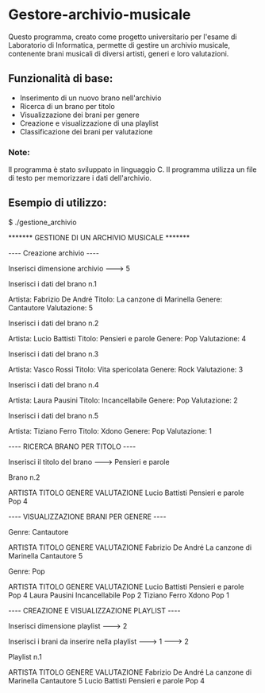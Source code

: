 # Gestore-archivio-musicale
Questo programma, creato come progetto universitario per l'esame di Laboratorio di Informatica, permette di gestire un archivio musicale, contenente brani musicali di diversi artisti, generi e loro valutazioni.

## Funzionalità di base: ##

* Inserimento di un nuovo brano nell'archivio
* Ricerca di un brano per titolo
* Visualizzazione dei brani per genere
* Creazione e visualizzazione di una playlist
* Classificazione dei brani per valutazione

### Note: ###
Il programma è stato sviluppato in linguaggio C.
Il programma utilizza un file di testo per memorizzare i dati dell'archivio.

## Esempio di utilizzo: ##

$ ./gestione_archivio

*******   GESTIONE DI UN ARCHIVIO MUSICALE   *******

----  Creazione archivio  ----

Inserisci dimensione archivio
---> 5

Inserisci i dati del brano n.1

Artista: Fabrizio De André
Titolo: La canzone di Marinella
Genere: Cantautore
Valutazione: 5

Inserisci i dati del brano n.2

Artista: Lucio Battisti
Titolo: Pensieri e parole
Genere: Pop
Valutazione: 4

Inserisci i dati del brano n.3

Artista: Vasco Rossi
Titolo: Vita spericolata
Genere: Rock
Valutazione: 3

Inserisci i dati del brano n.4

Artista: Laura Pausini
Titolo: Incancellabile
Genere: Pop
Valutazione: 2

Inserisci i dati del brano n.5

Artista: Tiziano Ferro
Titolo: Xdono
Genere: Pop
Valutazione: 1

----   RICERCA BRANO PER TITOLO   ----

Inserisci il titolo del brano
---> Pensieri e parole

Brano n.2

ARTISTA       TITOLO        GENERE       VALUTAZIONE
Lucio Battisti  Pensieri e parole  Pop           4

----   VISUALIZZAZIONE BRANI PER GENERE   ----

Genre: Cantautore

ARTISTA       TITOLO        GENERE       VALUTAZIONE
Fabrizio De André  La canzone di Marinella  Cantautore  5

Genre: Pop

ARTISTA       TITOLO        GENERE       VALUTAZIONE
Lucio Battisti  Pensieri e parole  Pop           4
Laura Pausini  Incancellabile  Pop           2
Tiziano Ferro  Xdono  Pop           1

----   CREAZIONE E VISUALIZZAZIONE PLAYLIST   ----

Inserisci dimensione playlist
---> 2

Inserisci i brani da inserire nella playlist
---> 1
---> 2

Playlist n.1

ARTISTA       TITOLO        GENERE       VALUTAZIONE
Fabrizio De André  La canzone di Marinella  Cantautore  5
Lucio Battisti  Pensieri e parole  Pop           4

